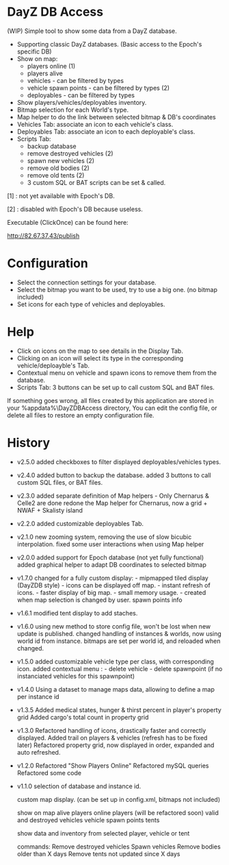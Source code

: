 DayZ DB Access
==============

(WIP) Simple tool to show some data from a DayZ database.

 - Supporting classic DayZ databases. (Basic access to the Epoch's specific DB)
 - Show on map:
	- players online (1)
	- players alive
	- vehicles - can be filtered by types
	- vehicle spawn points - can be filtered by types (2)
	- deployables - can be filtered by types
 - Show players/vehicles/deployables inventory.
 - Bitmap selection for each World's type.
 - Map helper to do the link between selected bitmap & DB's coordinates
 - Vehicles Tab: associate an icon to each vehicle's class.
 - Deployables Tab: associate an icon to each deployable's class.
 - Scripts Tab:
	- backup database
	- remove destroyed vehicles (2)
	- spawn new vehicles (2)
	- remove old bodies (2)
	- remove old tents (2)
	- 3 custom SQL or BAT scripts can be set & called.

[1] : not yet available with Epoch's DB.

[2] : disabled with Epoch's DB because useless.


Executable (ClickOnce) can be found here:

http://82.67.37.43/publish


Configuration
=============

- Select the connection settings for your database.
- Select the bitmap you want to be used, try to use a big one. (no bitmap included)
- Set icons for each type of vehicles and deployables.

Help
====

- Click on icons on the map to see details in the Display Tab.
- Clicking on an icon will select its type in the corresponding vehicle/deploayble's Tab.
- Contextual menu on vehicle and spawn icons to remove them from the database.
- Scripts Tab: 3 buttons can be set up to call custom SQL and BAT files.

If something goes wrong, all files created by this application are stored in your %appdata%\DayZDBAccess directory,
You can edit the config file, or delete all files to restore an empty configuration file.


History
=======

- v2.5.0
	added checkboxes to filter displayed deployables/vehicles types.

- v2.4.0
	added button to backup the database.
	added 3 buttons to call custom SQL files, or BAT files.

- v2.3.0
	added separate definition of Map helpers - Only Chernarus & Celle2 are done
	redone the Map helper for Chernarus, now a grid + NWAF + Skalisty island

- v2.2.0
	added customizable deployables Tab.

- v2.1.0
	new zooming system, removing the use of slow bicubic interpolation.
	fixed some user interactions when using Map helper

- v2.0.0
	added support for Epoch database (not yet fully functional)
	added graphical helper to adapt DB coordinates to selected bitmap

- v1.7.0
	changed for a fully custom display:
		- mipmapped tiled display (DayZDB style)
		- icons can be displayed off map.
		- instant refresh of icons.
		- faster display of big map.
		- small memory usage.
		- created when map selection is changed by user.
	spawn points info

- v1.6.1
	modified tent display to add staches.

- v1.6.0
	using new method to store config file, won't be lost when new update is published.
	changed handling of instances & worlds, now using world id from instance.
	bitmaps are set per world id, and reloaded when changed.

- v1.5.0
	added customizable vehicle type per class, with corresponding icon.
	added contextual menu :
		- delete vehicle
		- delete spawnpoint (if no instanciated vehicles for this spawnpoint)

- v1.4.0
	Using a dataset to manage maps data, allowing to define a map per instance id 


- v1.3.5
	Added medical states, hunger & thirst percent in player's property grid
	Added cargo's total count in property grid

- v1.3.0
	Refactored handling of icons, drastically faster and correctly displayed.
	Added trail on players & vehicles (refresh has to be fixed later)
	Refactored property grid, now displayed in order, expanded and auto refreshed.

- v1.2.0
	Refactored "Show Players Online"
	Refactored mySQL queries
	Refactored some code

- v1.1.0
	selection of database and instance id.
	
	custom map display. (can be set up in config.xml, bitmaps not included)
	
	show on map
		alive players
		online players (will be refactored soon)
		valid and destroyed vehicles
		vehicle spawn points
		tents
	
	show data and inventory from selected player, vehicle or tent
	
	commands:
		Remove destroyed vehicles
		Spawn vehicles
		Remove bodies older than X days
		Remove tents not updated since X days
